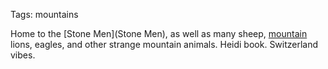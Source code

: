 Tags: mountains

Home to the [Stone Men](Stone Men), as well as many sheep, [mountain](Mountains) lions, eagles, and other strange mountain animals. Heidi book. Switzerland vibes.